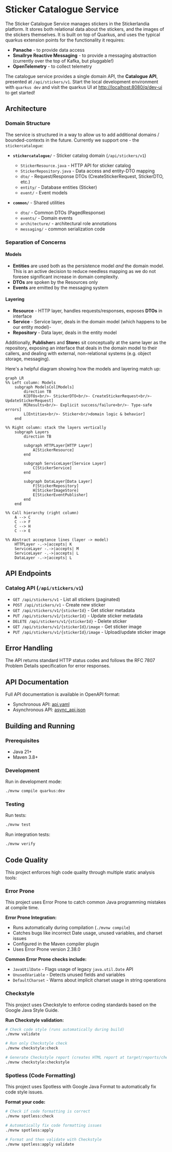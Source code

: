 # Sticker Catalogue Service

The Sticker Catalogue Service manages stickers in the Stickerlandia platform. It stores both relational data
about the stickers, and the images of the stickers themselves. It is built on top of Quarkus, and uses the typical
quarkus extension points for the functionality it requires:

* **Panache** - to provide data access
* **Smallrye Reactive Messaging** - to provide a messaging abstraction (currently over the top of Kafka, but pluggable!)
* **OpenTelemetry** - to collect telemetry

The catalogue service provides a single domain API, the **Catalogue API**, presented at `/api/stickers/v1`. 
Start the local development environment with `quarkus dev` and visit the quarkus UI at
[http://localhost:8080/q/dev-ui](http://localhost:8080/http://localhost:8080/q/dev-ui) to get started!

## Architecture

### Domain Structure

The service is structured in a way to allow us to add additional domains / bounded-contexts in the future. Currently 
we support one - the `stickercatalogue`: 

- **`stickercatalogue/`** - Sticker catalog domain (`/api/stickers/v1`)
  - `StickerResource.java` - HTTP API for sticker catalog
  - `StickerRepository.java` - Data access and entity-DTO mapping
  - `dto/` - Request/Response DTOs (CreateStickerRequest, StickerDTO, etc.)
  - `entity/` - Database entities (Sticker)
  - `event/` - Event models 

- **`common/`** - Shared utilities
  - `dto/` - Common DTOs (PagedResponse)
  - `events/` - Domain events
  - `architecture/` - architectural role annotations 
  - `messaging/` - common serialization code

### Separation of Concerns
#### Models

* **Entities** are used both as the persistence model _and_ the domain model.
  This is an active decision to reduce needless mapping as we do not foresee significant
  increase in domain complexity.
* **DTOs** are spoken by the Resources only 
* **Events** are emitted by the messaging system 

#### Layering

- **Resource** - HTTP layer, handles requests/responses, exposes **DTOs** in interface
- **Service** - Service layer, deals in the domain model (which happens to be our entity model)- 
- **Repository** - Data layer, deals in the entity model

Additionally, **Publisher**s and **Store**s sit conceptually at the same layer as the repository,
exposing an interface that deals in the domain model to their callers, and dealing with external,
non-relational systems (e.g. object storage, messaging).

Here's a helpful diagram showing how the models and layering match up:

```mermaid
graph LR
%% Left column: Models
    subgraph ModelsCol[Models]
        direction TB
        K[DTOs<br/>- StickerDTO<br/>- CreateStickerRequest<br/>- UpdateStickerRequest]
        M[Results<br/>- Explicit success/failure<br/>- Type-safe errors]
        L[Entities<br/>- Sticker<br/>domain logic & behavior]
    end

%% Right column: stack the layers vertically
    subgraph Layers
        direction TB

        subgraph HTTPLayer[HTTP Layer]
            A[StickerResource]
        end

        subgraph ServiceLayer[Service Layer]
            C[StickerService]
        end

        subgraph DataLayer[Data Layer]
            F[StickerRepository]
            H[StickerImageStore]
            E[StickerEventPublisher]
        end
    end

%% Call hierarchy (right column)
    A --> C
    C --> F
    C --> H
    C --> E

%% Abstract acceptance lines (layer -> model)
    HTTPLayer -.->|accepts| K
    ServiceLayer -.->|accepts| M
    ServiceLayer -.->|accepts| L
    DataLayer -.->|accepts| L
``` 

## API Endpoints

### Catalog API (`/api/stickers/v1`)
- `GET /api/stickers/v1` - List all stickers (paginated)
- `POST /api/stickers/v1` - Create new sticker
- `GET /api/stickers/v1/{stickerId}` - Get sticker metadata
- `PUT /api/stickers/v1/{stickerId}` - Update sticker metadata
- `DELETE /api/stickers/v1/{stickerId}` - Delete sticker
- `GET /api/stickers/v1/{stickerId}/image` - Get sticker image
- `PUT /api/stickers/v1/{stickerId}/image` - Upload/update sticker image

## Error Handling

The API returns standard HTTP status codes and follows the RFC 7807 Problem Details specification for error responses.

## API Documentation

Full API documentation is available in OpenAPI format:
- Synchronous API: [api.yaml](./docs/api.yaml)
- Asynchronous API: [async_api.json](./docs/async_api.json)

## Building and Running

### Prerequisites
- Java 21+
- Maven 3.8+

### Development

Run in development mode:
```bash
./mvnw compile quarkus:dev
```

### Testing

Run tests:
```bash
./mvnw test
```

Run integration tests:
```bash
./mvnw verify
```

## Code Quality

This project enforces high code quality through multiple static analysis tools:

### Error Prone

This project uses Error Prone to catch common Java programming mistakes at compile time.

**Error Prone Integration:**
- Runs automatically during compilation (`./mvnw compile`)
- Catches bugs like incorrect Date usage, unused variables, and charset issues
- Configured in the Maven compiler plugin
- Uses Error Prone version 2.38.0

**Common Error Prone checks include:**
- `JavaUtilDate` - Flags usage of legacy `java.util.Date` API
- `UnusedVariable` - Detects unused fields and variables
- `DefaultCharset` - Warns about implicit charset usage in string operations

### Checkstyle

This project uses Checkstyle to enforce coding standards based on the Google Java Style Guide.

**Run Checkstyle validation:**
```bash
# Check code style (runs automatically during build)
./mvnw validate

# Run only Checkstyle check
./mvnw checkstyle:check

# Generate Checkstyle report (creates HTML report at target/reports/checkstyle.html)
./mvnw checkstyle:checkstyle
```

### Spotless (Code Formatting)

This project uses Spotless with Google Java Format to automatically fix code style issues. 

**Format your code:**
```bash
# Check if code formatting is correct
./mvnw spotless:check

# Automatically fix code formatting issues
./mvnw spotless:apply

# Format and then validate with Checkstyle
./mvnw spotless:apply validate
```
